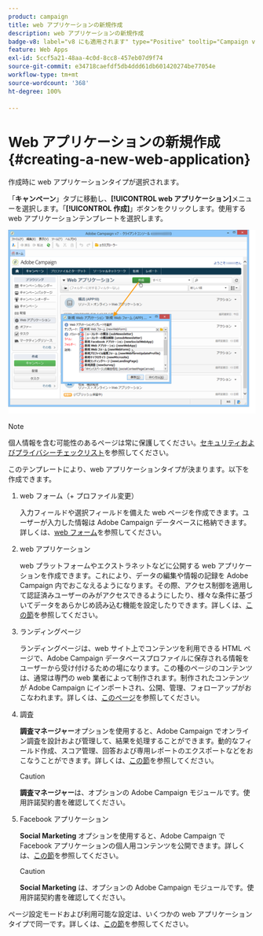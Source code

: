 ```yaml
---
product: campaign
title: web アプリケーションの新規作成
description: web アプリケーションの新規作成
badge-v8: label="v8 にも適用されます" type="Positive" tooltip="Campaign v8 にも適用されます"
feature: Web Apps
exl-id: 5ccf5a21-48aa-4c0d-8cc8-457eb07d9f74
source-git-commit: e34718caefdf5db4ddd61db601420274be77054e
workflow-type: tm+mt
source-wordcount: '368'
ht-degree: 100%

---
```


# Web アプリケーションの新規作成{#creating-a-new-web-application}



作成時に web アプリケーションタイプが選択されます。

「**キャンペーン**」タブに移動し、**[!UICONTROL web アプリケーション]**&#x200B;メニューを選択します。「**[!UICONTROL 作成]**」ボタンをクリックします。使用する web アプリケーションテンプレートを選択します。

![](assets/webapp_create_from_campaign.png)

>[!NOTE]
>
>個人情報を含む可能性のあるページは常に保護してください。[セキュリティおよびプライバシーチェックリスト](https://helpx.adobe.com/jp/campaign/kb/acc-security.html#privacy)を参照してください。

このテンプレートにより、web アプリケーションタイプが決まります。以下を作成できます。

1. web フォーム（+ プロファイル変更）

   入力フィールドや選択フィールドを備えた web ページを作成できます。ユーザーが入力した情報は Adobe Campaign データベースに格納できます。詳しくは、[web フォーム](about-web-forms.md)を参照してください。

1. web アプリケーション

   web プラットフォームやエクストラネットなどに公開する web アプリケーションを作成できます。これにより、データの編集や情報の記録を Adobe Campaign 内でおこなえるようになります。その際、アクセス制御を適用して認証済みユーザーのみがアクセスできるようにしたり、様々な条件に基づいてデータをあらかじめ読み込む機能を設定したりできます。詳しくは、[この節](about-web-applications.md)を参照してください。

1. ランディングページ

   ランディングページは、web サイト上でコンテンツを利用できる HTML ページで、Adobe Campaign データベースプロファイルに保存される情報をユーザーから受け付けるための場になります。この種のページのコンテンツは、通常は専門の web 業者によって制作されます。制作されたコンテンツが Adobe Campaign にインポートされ、公開、管理、フォローアップがおこなわれます。詳しくは、[このページ](creating-a-landing-page.md)を参照してください。

1. 調査

   **調査マネージャー**&#x200B;オプションを使用すると、Adobe Campaign でオンライン調査を設計および管理して、結果を処理することができます。動的なフィールド作成、スコア管理、回答および専用レポートのエクスポートなどをおこなうことができます。詳しくは、[この節](../../surveys/using/about-surveys.md)を参照してください。

   >[!CAUTION]
   >
   >**調査マネージャー**&#x200B;は、オプションの Adobe Campaign モジュールです。使用許諾契約書を確認してください。

1. Facebook アプリケーション

   **Social Marketing** オプションを使用すると、Adobe Campaign で Facebook アプリケーションの個人用コンテンツを公開できます。詳しくは、[この節](../../social/using/about-social-marketing.md)を参照してください。

   >[!CAUTION]
   >
   >**Social Marketing** は、オプションの Adobe Campaign モジュールです。使用許諾契約書を確認してください。

ページ設定モードおよび利用可能な設定は、いくつかの web アプリケーションタイプで同一です。詳しくは、[この節](about-web-forms.md)を参照してください。
